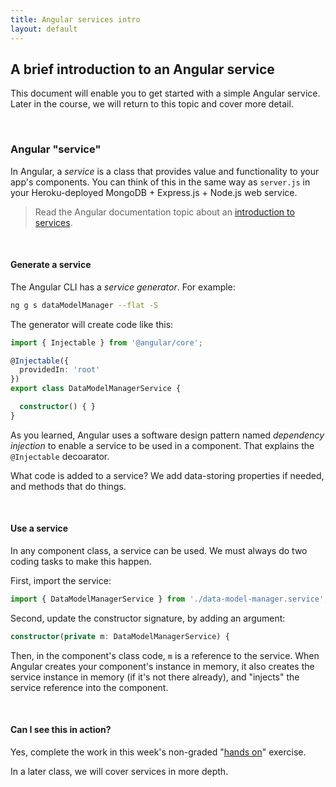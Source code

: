 ```yaml
---
title: Angular services intro
layout: default
---
```


## A brief introduction to an Angular service

This document will enable you to get started with a simple Angular service. Later in the course, we will return to this topic and cover more detail. 

<br>

### Angular "service" 

In Angular, a *service* is a class that provides value and functionality to your app's components. You can think of this in the same way as `server.js` in your Heroku-deployed MongoDB + Express.js + Node.js web service. 

> Read the Angular documentation topic about an [introduction to services](https://angular.io/guide/architecture-services). 

<br>

#### Generate a service

The Angular CLI has a *service generator*. For example:

```bash
ng g s dataModelManager --flat -S
```

The generator will create code like this:

```ts
import { Injectable } from '@angular/core';

@Injectable({
  providedIn: 'root'
})
export class DataModelManagerService {

  constructor() { }
}
```

As you learned, Angular uses a software design pattern named *dependency injection* to enable a service to be used in a component. That explains the `@Injectable` decoarator. 

What code is added to a service? We add data-storing properties if needed, and methods that do things. 

<br>

#### Use a service

In any component class, a service can be used. We must always do two coding tasks to make this happen. 

First, import the service:

```ts
import { DataModelManagerService } from './data-model-manager.service';
```

Second, update the constructor signature, by adding an argument:

```ts
constructor(private m: DataModelManagerService) {
```

Then, in the component's class code, `m` is a reference to the service. When Angular creates your component's instance in memory, it also creates the service instance in memory (if it's not there already), and "injects" the service reference into the component. 

<br>

#### Can I see this in action?

Yes, complete the work in this week's non-graded "[hands on](https://bti425.ca/notes/week07-hands-on)" exercise. 

In a later class, we will cover services in more depth. 

<br>
